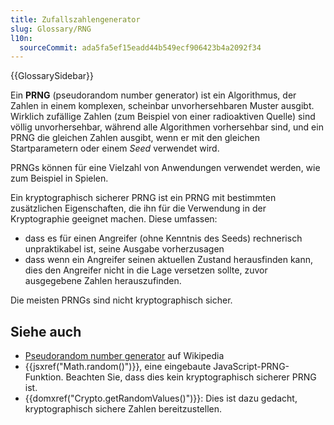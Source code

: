 ```yaml
---
title: Zufallszahlengenerator
slug: Glossary/RNG
l10n:
  sourceCommit: ada5fa5ef15eadd44b549ecf906423b4a2092f34
---
```


{{GlossarySidebar}}

Ein **PRNG** (pseudorandom number generator) ist ein Algorithmus, der Zahlen in einem komplexen, scheinbar unvorhersehbaren Muster ausgibt. Wirklich zufällige Zahlen (zum Beispiel von einer radioaktiven Quelle) sind völlig unvorhersehbar, während alle Algorithmen vorhersehbar sind, und ein PRNG die gleichen Zahlen ausgibt, wenn er mit den gleichen Startparametern oder einem _Seed_ verwendet wird.

PRNGs können für eine Vielzahl von Anwendungen verwendet werden, wie zum Beispiel in Spielen.

Ein kryptographisch sicherer PRNG ist ein PRNG mit bestimmten zusätzlichen Eigenschaften, die ihn für die Verwendung in der Kryptographie geeignet machen. Diese umfassen:

- dass es für einen Angreifer (ohne Kenntnis des Seeds) rechnerisch unpraktikabel ist, seine Ausgabe vorherzusagen
- dass wenn ein Angreifer seinen aktuellen Zustand herausfinden kann, dies den Angreifer nicht in die Lage versetzen sollte, zuvor ausgegebene Zahlen herauszufinden.

Die meisten PRNGs sind nicht kryptographisch sicher.

## Siehe auch

- [Pseudorandom number generator](https://en.wikipedia.org/wiki/Pseudorandom_number_generator) auf Wikipedia
- {{jsxref("Math.random()")}}, eine eingebaute JavaScript-PRNG-Funktion. Beachten Sie, dass dies kein kryptographisch sicherer PRNG ist.
- {{domxref("Crypto.getRandomValues()")}}: Dies ist dazu gedacht, kryptographisch sichere Zahlen bereitzustellen.
